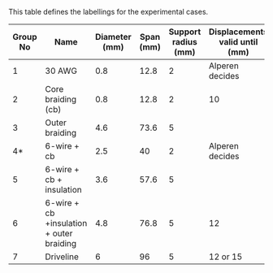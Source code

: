 This table defines the labellings for the experimental cases.

| Group No​ | Name​                                     | Diameter (mm)​ | Span (mm)​ | Support radius (mm)​ | Displacements valid until (mm)​ |
| --------- | ----------------------------------------- | -------------- | ---------- | -------------------- | ------------------------------- |
| 1​        | 30 AWG​                                   | 0.8​           | 12.8​      | 2​                   | Alperen decides​                |
| 2​        | Core braiding (cb)​                       | 0.8​           | 12.8​      | 2​                   | 10​                             |
| 3​        | Outer braiding​                           | 4.6​           | 73.6​      | 5​                   | ​                               |
| 4\*​      | 6-wire + cb​                              | 2.5​           | 40​        | 2​                   | Alperen decides​                |
| 5​        | 6-wire + cb + insulation​               | 3.6​           | 57.6​      | 5​                   | ​                               |
| 6​        | 6-wire + cb +insulation + outer braiding​ | 4.8​           | 76.8​      | 5​                   | 12​                             |
| 7​        | Driveline​                                | 6​             | 96​        | 5​                   | 12 or 15​                       |